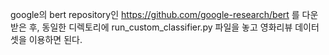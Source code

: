 google의 bert repository인 https://github.com/google-research/bert 를 다운 받은 후, 동일한 디렉토리에 run_custom_classifier.py 파일을 놓고 영화리뷰 데이터셋을 이용하면 된다.
